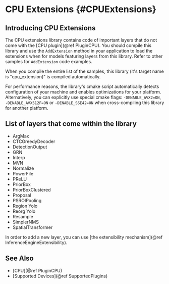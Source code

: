 CPU Extensions {#CPUExtensions}
===========================

## Introducing CPU Extensions

The CPU extensions library contains code of important layers that do not come with the [CPU plugin](@ref PluginCPU).
You should compile this library and use the <code>AddExtension</code> method in your application to load the extensions when for models featuring layers from this library.
Refer to other samples for <code>AddExtension</code> code examples.

When you compile the entire list of the samples, this library (it's target name is "cpu_extension)" is compiled automatically.

For performance reasons, the library's cmake script automatically detects configuration of your machine and enables optimizations for your platform.
Alternatively, you can explicitly use special cmake flags: <code>-DENABLE_AVX2=ON</code>, <code>-DENABLE_AVX512F=ON</code> or <code>-DENABLE_SSE42=ON</code>
when cross-compiling this library for another platform.

## List of layers that come within the library

 * ArgMax
 * CTCGreedyDecoder
 * DetectionOutput
 * GRN
 * Interp
 * MVN
 * Normalize
 * PowerFile
 * PReLU
 * PriorBox
 * PriorBoxClustered
 * Proposal
 * PSROIPooling
 * Region Yolo
 * Reorg Yolo
 * Resample
 * SimplerNMS
 * SpatialTransformer

In order to add a new layer, you can use [the extensibility mechanism](@ref InferenceEngineExtensibility).

## See Also
* [CPU](@ref PluginCPU)
* [Supported Devices](@ref SupportedPlugins)
